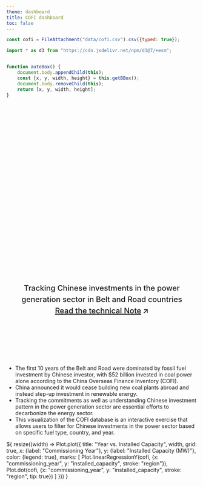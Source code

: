 ```yaml
---
theme: dashboard
title: COFI dashboard
toc: false
---
```


<style>

.hero {
  display: flex;
  flex-direction: column;
  align-items: center;
  font-family: var(--sans-serif);
  margin: 4rem 0 8rem;
  text-wrap: balance;
  text-align: center;
}

.hero h1 {
  margin: 2rem 0;
  max-width: none;
  font-size: 14vw;
  font-weight: 900;
  line-height: 1;
  background: linear-gradient(30deg, var(--theme-foreground-focus), currentColor);
  -webkit-background-clip: text;
  -webkit-text-fill-color: transparent;
  background-clip: text;
}

.hero h2 {
  margin: 0;
  max-width: 34em;
  font-size: 20px;
  font-style: initial;
  font-weight: 500;
  line-height: 1.5;
  color: var(--theme-foreground-muted);
}

@media (min-width: 640px) {
  .hero h1 {
    font-size: 90px;
  }
}

</style>

<!-- Load and transform the data -->

```js
const cofi = FileAttachment("data/cofi.csv").csv({typed: true});

import * as d3 from "https://cdn.jsdelivr.net/npm/d3@7/+esm";


function autoBox() {
    document.body.appendChild(this);
    const {x, y, width, height} = this.getBBox();
    document.body.removeChild(this);
    return [x, y, width, height];
}


```

<div class="hero">
  <h1>Chinese Overseas Finance Inventory</h1>
  <h2>Tracking Chinese investments in the power generation sector in Belt and Road countries</h2>
  <h2><a href="https://www.wri.org/research/china-overseas-finance-inventory-database" target="_blank">Read the technical Note<span style="display: inline-block; margin-left: 0.25rem;">↗︎</span></a>
</div>

<div class="grid grid-cols-2" style="grid-auto-rows: 504px;">
  <div>
    <ul>
        <li>The first 10 years of the Belt and Road were dominated by fossil fuel investment by Chinese investor, with $52 billion invested in coal power alone according to the China Overseas Finance Inventory (COFI).
        </li>
        <li>China announced it would cease building new coal plants abroad and instead step-up investment in renewable energy.
        </li>
        <li>Tracking the commitments as well as understanding Chinese investment pattern in the power generation sector are essential efforts to decarbonize the energy sector.
        </li>
        <li>This visualization of the COFI database is an interactive exercise that allows users to filter for Chinese investments in the power sector based on specific fuel type, country, and year.
        </li>
    </ul>
  </div>
  <div class="card">${
    resize((width) => Plot.plot({
      title: "Year vs. Installed Capacity",
      width,
      grid: true,
      x: {label: "Commissioning Year"},
      y: {label: "Installed Capacity (MW)"},
      color: {legend: true},
      marks: [
        Plot.linearRegressionY(cofi, {x: "commissioning_year", y: "installed_capacity", stroke: "region"}),
        Plot.dot(cofi, {x: "commissioning_year", y: "installed_capacity", stroke: "region", tip: true})
      ]
    }))
  }</div>
</div>	
